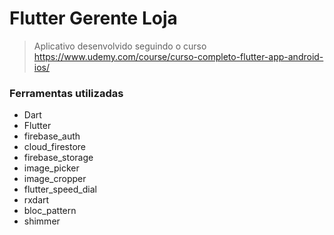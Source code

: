 # Flutter Gerente Loja
> Aplicativo desenvolvido seguindo o curso
> https://www.udemy.com/course/curso-completo-flutter-app-android-ios/
### Ferramentas utilizadas
* Dart
* Flutter
* firebase_auth
* cloud_firestore
* firebase_storage
* image_picker
* image_cropper
* flutter_speed_dial
* rxdart
* bloc_pattern
* shimmer